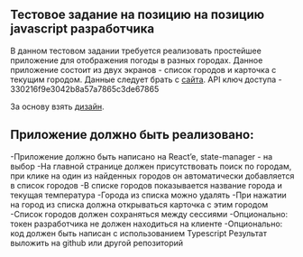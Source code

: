 ## Тестовое задание на позицию на позицию javascript разработчика
В данном тестовом задании требуется реализовать простейшее приложение для отображения погоды в разных городах. 
Данное приложение состоит из двух экранов - список городов и карточка с текущим городом. 
Данные следует брать с [сайта](https://openweathermap.org/current).
API ключ доступа - 330216f9e3042b8a57a7865c3de67865

За основу взять [дизайн](https://www.figma.com/file/H5Vlo8RDtFN8l4Mwm26g6y/Minimal-Weather-App).

## Приложение должно быть реализовано:
-Приложение должно быть написано на React’e, state-manager - на выбор
-На главной странице должен присутствовать поиск по городам, при клике на один из найденных городов он автоматически добавляется в список городов
-В списке городов показывается название города и текущая температура
-Города из списка можно удалять
-При нажатии на город из списка должна открываться карточка с этим городом
-Список городов должен сохраняться между сессиями
-Опционально: токен разработчика не должен находиться на клиенте
-Опционально: код должен быть написан с использованием Typescript
Результат выложить на github или другой репозиторий

